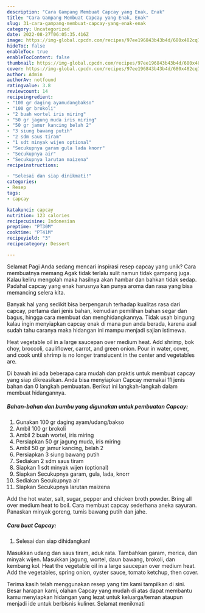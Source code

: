 ```yaml
---
description: "Cara Gampang Membuat Capcay yang Enak, Enak"
title: "Cara Gampang Membuat Capcay yang Enak, Enak"
slug: 31-cara-gampang-membuat-capcay-yang-enak-enak
category: Uncategorized
date: 2022-08-27T06:05:35.416Z
image: https://img-global.cpcdn.com/recipes/97ee196843b43b4d/680x482cq70/capcay-foto-resep-utama.jpg
hideToc: false
enableToc: true
enableTocContent: false
thumbnail: https://img-global.cpcdn.com/recipes/97ee196843b43b4d/680x482cq70/capcay-foto-resep-utama.jpg
cover: https://img-global.cpcdn.com/recipes/97ee196843b43b4d/680x482cq70/capcay-foto-resep-utama.jpg
author: Admin
authorAv: notfound
ratingvalue: 3.8
reviewcount: 14
recipeingredient:
- "100 gr daging ayamudangbakso"
- "100 gr brokoli"
- "2 buah wortel iris miring"
- "50 gr jagung muda iris miring"
- "50 gr jamur kancing belah 2"
- "3 siung bawang putih"
- "2 sdm saus tiram"
- "1 sdt minyak wijen optional"
- "Secukupnya garam gula lada knorr"
- "Secukupnya air"
- "Secukupnya larutan maizena"
recipeinstructions:

- "Selesai dan siap dinikmati!"
categories:
- Resep
tags:
- capcay

katakunci: capcay 
nutrition: 123 calories
recipecuisine: Indonesian
preptime: "PT30M"
cooktime: "PT41M"
recipeyield: "3"
recipecategory: Dessert

---
```



Selamat Pagi Anda sedang mencari inspirasi resep capcay yang unik? Cara membuatnya memang Agak tidak terlalu sulit namun tidak gampang juga. Kalau keliru mengolah maka hasilnya akan hambar dan bahkan tidak sedap. Padahal capcay yang enak harusnya kan punya aroma dan rasa yang bisa memancing selera kita.


Banyak hal yang sedikit bisa berpengaruh terhadap kualitas rasa dari capcay, pertama dari jenis bahan, kemudian pemilihan bahan segar dan bagus, hingga cara membuat dan menghidangkannya. Tidak usah bingung kalau ingin menyiapkan capcay enak di mana pun anda berada, karena asal sudah tahu caranya maka hidangan ini mampu menjadi sajian istimewa.

Heat vegetable oil in a large saucepan over medium heat. Add shrimp, bok choy, broccoli, cauliflower, carrot, and green onion. Pour in water, cover, and cook until shrimp is no longer translucent in the center and vegetables are.


Di bawah ini ada beberapa cara mudah dan praktis untuk membuat capcay yang siap dikreasikan. Anda bisa menyiapkan Capcay memakai 11 jenis bahan dan 0 langkah pembuatan. Berikut ini langkah-langkah dalam membuat hidangannya.

<!--inarticleads1-->

##### Bahan-bahan dan bumbu yang digunakan untuk pembuatan Capcay:

1. Gunakan 100 gr daging ayam/udang/bakso
1. Ambil 100 gr brokoli
1. Ambil 2 buah wortel, iris miring
1. Persiapkan 50 gr jagung muda, iris miring
1. Ambil 50 gr jamur kancing, belah 2
1. Persiapkan 3 siung bawang putih
1. Sediakan 2 sdm saus tiram
1. Siapkan 1 sdt minyak wijen (optional)
1. Siapkan Secukupnya garam, gula, lada, knorr
1. Sediakan Secukupnya air
1. Siapkan Secukupnya larutan maizena


Add the hot water, salt, sugar, pepper and chicken broth powder. Bring all over medium heat to boil. Cara membuat capcay sederhana aneka sayuran. Panaskan minyak goreng, tumis bawang putih dan jahe. 

<!--inarticleads2-->

##### Cara buat Capcay:


1. Selesai dan siap dihidangkan!

Masukkan udang dan saus tiram, aduk rata. Tambahkan garam, merica, dan minyak wijen. Masukkan jagung, wortel, daun bawang, brokoli, dan kembang kol. Heat the vegetable oil in a large saucepan over medium heat. Add the vegetables, spring onion, oyster sauce, tomato ketchup, then cover. 

Terima kasih telah menggunakan resep yang tim kami tampilkan di sini. Besar harapan kami, olahan Capcay yang mudah di atas dapat membantu kamu menyiapkan hidangan yang lezat untuk keluarga/teman ataupun menjadi ide untuk berbisnis kuliner. Selamat menikmati

